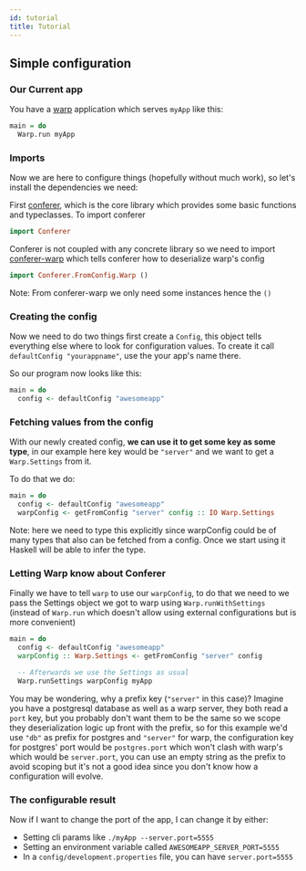 ```yaml
---
id: tutorial
title: Tutorial
---
```


## Simple configuration

### Our Current app

You have a [warp](https://hackage.haskell.org/package/warp) application which serves
`myApp` like this:

```haskell
main = do
  Warp.run myApp
```

### Imports

Now we are here to configure things (hopefully without much work), so let's install
the dependencies we need:

First [conferer](https://hackage.haskell.org/package/conferer), which is the core library
which provides some basic functions and typeclasses. To import conferer

```haskell
import Conferer
```

Conferer is not coupled with any concrete library so we need to import 
[conferer-warp](https://hackage.haskell.org/package/conferer-warp) which tells conferer how to
deserialize warp's config 

```haskell
import Conferer.FromConfig.Warp ()
```

Note: From conferer-warp we only need some instances hence the `()`

### Creating the config

Now we need to do two things first create a `Config`, this object tells everything else where to 
look for configuration values. To create it call `defaultConfig "yourappname"`, use the your app's 
name there.

So our program now looks like this:

```haskell
main = do
  config <- defaultConfig "awesomeapp"
```

### Fetching values from the config

With our newly created config, **we can use it to get some key as some type**, in our example here key 
would be `"server"` and we want to get a `Warp.Settings` from it.

To do that we do:

```haskell
main = do
  config <- defaultConfig "awesomeapp"
  warpConfig <- getFromConfig "server" config :: IO Warp.Settings 
```

Note: here we need to type this explicitly since warpConfig could be of many types that also can be fetched 
from a config. Once we start using it Haskell will be able to infer the type.

### Letting Warp know about Conferer

Finally we have to tell `warp` to use our `warpConfig`, to do that we need to we pass the Settings object 
we got to warp using `Warp.runWithSettings` (instead of `Warp.run` which doesn't allow using 
external configurations but is more convenient)

```haskell
main = do
  config <- defaultConfig "awesomeapp"
  warpConfig :: Warp.Settings <- getFromConfig "server" config

  -- Afterwards we use the Settings as usual
  Warp.runSettings warpConfig myApp
```

You may be wondering, why a prefix key (`"server"` in this case)? Imagine you have a postgresql database as 
well as a warp server, they both read a `port` key, but you probably don't want them to be the same so we 
scope they deserialization logic up front with the prefix, so for this example we'd use `"db"` as prefix for 
postgres and `"server"` for warp, the configuration key for postgres' port would be `postgres.port` which 
won't clash with warp's which would be `server.port`, you can use an empty string as the prefix to avoid
scoping but it's not a good idea since you don't know how a configuration will evolve.

### The configurable result

Now if I want to change the port of the app, I can change it by either:

* Setting cli params like `./myApp --server.port=5555`
* Setting an environment variable called `AWESOMEAPP_SERVER_PORT=5555`
* In a `config/development.properties` file, you can have `server.port=5555`
